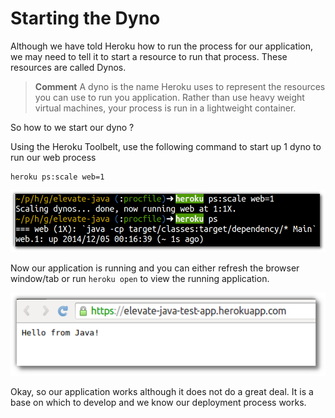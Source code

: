 # Starting the Dyno 

  Although we have told Heroku how to run the process for our application, we may need to tell it to start a resource to run that process.  These resources are called Dynos.
  
> **Comment** A dyno is the name Heroku uses to represent the resources you can use to run you application.  Rather than use heavy weight virtual machines, your process is run in a lightweight container.

  So how to we start our dyno ?
  
  Using the Heroku Toolbelt, use the following command to start up 1 dyno to run our web process
  
    heroku ps:scale web=1

![Heroku Toolbelt - scale to 1 dyno](../images/heroku-toolbelt-ps-scale-web-1-dyno.png)

  Now our application is running and you can either refresh the browser window/tab or run `heroku open` to view the running application.
  
![Application - initial release](../images/heroku-app-java-initial-release.png)

  Okay, so our application works although it does not do a great deal.  It is a base on which to develop and we know our deployment process works.

